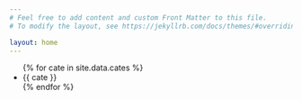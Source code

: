 ```yaml
---
# Feel free to add content and custom Front Matter to this file.
# To modify the layout, see https://jekyllrb.com/docs/themes/#overriding-theme-defaults

layout: home
---
```


<ul>
{% for cate in site.data.cates %}
    <li>{{ cate }}</li>
{% endfor %}
</ul>
